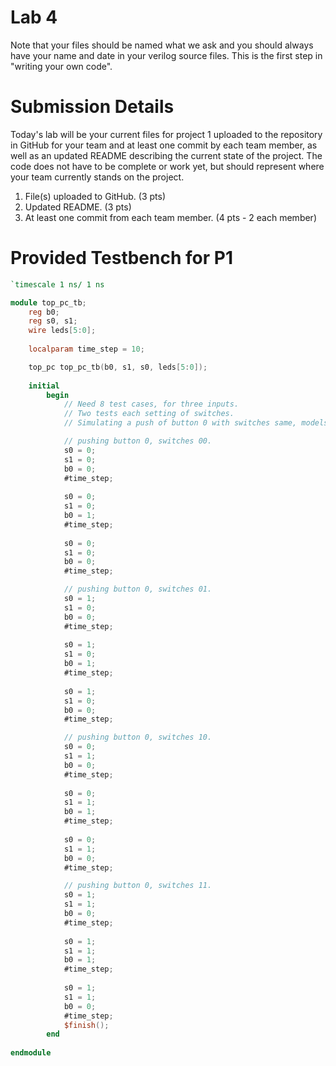 # Lab 4

Note that your files should be named what we ask and you should always have your name and date in your verilog source files. 
This is the first step in "writing your own code".

# Submission Details
Today's lab will be your current files for project 1 uploaded to the repository in GitHub for your team and 
at least one commit by each team member, as well as an updated README describing the current state of the project.
The code does not have to be complete or work yet, but should represent where your team currently stands on the project.
1. File(s) uploaded to GitHub. (3 pts)
2. Updated README. (3 pts)
3. At least one commit from each team member. (4 pts - 2 each member)

# Provided Testbench for P1

```verilog
`timescale 1 ns/ 1 ns

module top_pc_tb;
    reg b0;
    reg s0, s1;
    wire leds[5:0];
          
    localparam time_step = 10;

    top_pc top_pc_tb(b0, s1, s0, leds[5:0]);
    
    initial
        begin
            // Need 8 test cases, for three inputs.
            // Two tests each setting of switches. 
            // Simulating a push of button 0 with switches same, models hw.

            // pushing button 0, switches 00. 
            s0 = 0;
            s1 = 0;
            b0 = 0;
            #time_step;
            
            s0 = 0;
            s1 = 0;
            b0 = 1;
            #time_step;                
            
            s0 = 0;
            s1 = 0;
            b0 = 0;
            #time_step;

            // pushing button 0, switches 01. 
            s0 = 1;
            s1 = 0;
            b0 = 0;
            #time_step;
            
            s0 = 1;
            s1 = 0;
            b0 = 1;
            #time_step;                
            
            s0 = 1;
            s1 = 0;
            b0 = 0;
            #time_step;

            // pushing button 0, switches 10. 
            s0 = 0;
            s1 = 1;
            b0 = 0;
            #time_step;
            
            s0 = 0;
            s1 = 1;
            b0 = 1;
            #time_step;                
            
            s0 = 0;
            s1 = 1;
            b0 = 0;
            #time_step;

            // pushing button 0, switches 11. 
            s0 = 1;
            s1 = 1;
            b0 = 0;
            #time_step;
            
            s0 = 1;
            s1 = 1;
            b0 = 1;
            #time_step;                
            
            s0 = 1;
            s1 = 1;
            b0 = 0;
            #time_step;
            $finish();
        end
    
endmodule

```
